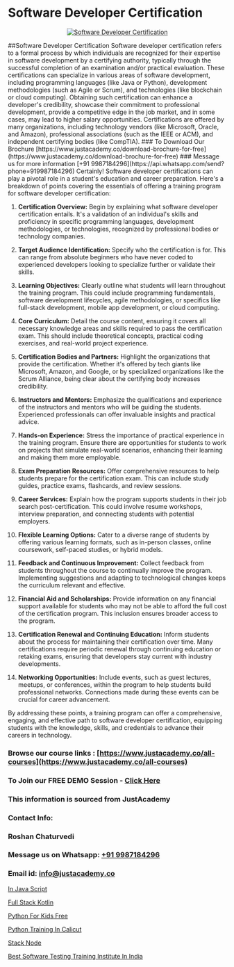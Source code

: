 # Software Developer Certification

<p align="center">
  <a href="https://justacademy.co/program-detail/software-testing">
    <img src="https://justacademy.co/storage2/program_images/1704700438.webp" alt="Software Developer Certification">
  </a>
</p>
##Software Developer Certification
Software developer certification refers to a formal process by which individuals are recognized for their expertise in software development by a certifying authority, typically through the successful completion of an examination and/or practical evaluation. These certifications can specialize in various areas of software development, including programming languages (like Java or Python), development methodologies (such as Agile or Scrum), and technologies (like blockchain or cloud computing). Obtaining such certification can enhance a developer's credibility, showcase their commitment to professional development, provide a competitive edge in the job market, and in some cases, may lead to higher salary opportunities. Certifications are offered by many organizations, including technology vendors (like Microsoft, Oracle, and Amazon), professional associations (such as the IEEE or ACM), and independent certifying bodies (like CompTIA).
### To Download Our Brochure [https://www.justacademy.co/download-brochure-for-free](https://www.justacademy.co/download-brochure-for-free)
### Message us for more information [+91 9987184296](https://api.whatsapp.com/send?phone=919987184296)
Certainly! Software developer certifications can play a pivotal role in a student's education and career preparation. Here's a breakdown of points covering the essentials of offering a training program for software developer certification:

1) **Certification Overview:** Begin by explaining what software developer certification entails. It's a validation of an individual's skills and proficiency in specific programming languages, development methodologies, or technologies, recognized by professional bodies or technology companies.

2) **Target Audience Identification:** Specify who the certification is for. This can range from absolute beginners who have never coded to experienced developers looking to specialize further or validate their skills.

3) **Learning Objectives:** Clearly outline what students will learn throughout the training program. This could include programming fundamentals, software development lifecycles, agile methodologies, or specifics like full-stack development, mobile app development, or cloud computing.

4) **Core Curriculum:** Detail the course content, ensuring it covers all necessary knowledge areas and skills required to pass the certification exam. This should include theoretical concepts, practical coding exercises, and real-world project experience.

5) **Certification Bodies and Partners:** Highlight the organizations that provide the certification. Whether it's offered by tech giants like Microsoft, Amazon, and Google, or by specialized organizations like the Scrum Alliance, being clear about the certifying body increases credibility.

6) **Instructors and Mentors:** Emphasize the qualifications and experience of the instructors and mentors who will be guiding the students. Experienced professionals can offer invaluable insights and practical advice.

7) **Hands-on Experience:** Stress the importance of practical experience in the training program. Ensure there are opportunities for students to work on projects that simulate real-world scenarios, enhancing their learning and making them more employable.

8) **Exam Preparation Resources:** Offer comprehensive resources to help students prepare for the certification exam. This can include study guides, practice exams, flashcards, and review sessions.

9) **Career Services:** Explain how the program supports students in their job search post-certification. This could involve resume workshops, interview preparation, and connecting students with potential employers.

10) **Flexible Learning Options:** Cater to a diverse range of students by offering various learning formats, such as in-person classes, online coursework, self-paced studies, or hybrid models.

11) **Feedback and Continuous Improvement:** Collect feedback from students throughout the course to continually improve the program. Implementing suggestions and adapting to technological changes keeps the curriculum relevant and effective.

12) **Financial Aid and Scholarships:** Provide information on any financial support available for students who may not be able to afford the full cost of the certification program. This inclusion ensures broader access to the program.

13) **Certification Renewal and Continuing Education:** Inform students about the process for maintaining their certification over time. Many certifications require periodic renewal through continuing education or retaking exams, ensuring that developers stay current with industry developments.

14) **Networking Opportunities:** Include events, such as guest lectures, meetups, or conferences, within the program to help students build professional networks. Connections made during these events can be crucial for career advancement.

By addressing these points, a training program can offer a comprehensive, engaging, and effective path to software developer certification, equipping students with the knowledge, skills, and credentials to advance their careers in technology.

### Browse our course links : [https://www.justacademy.co/all-courses](https://www.justacademy.co/all-courses) 
### To Join our FREE DEMO Session - [Click Here](https://www.justacademy.co/register-for-course-demo)


### This information is sourced from JustAcademy
### Contact Info:
### Roshan Chaturvedi
### Message us on Whatsapp: [+91 9987184296](https://api.whatsapp.com/send?phone=919987184296)
### Email id: [info@justacademy.co](mailto:info@justacademy.co)
                
[In Java Script](https://www.linkedin.com/pulse/java-script-justacademy-berlin-bkdne?trackingId=PNpmWMyVkq%2Fft%2BJ5ICWP5w%3D%3D&lipi=urn%3Ali%3Apage%3Ad_flagship3_company_admin%3Bc6fFeBAPTsmTPnAO4CV7Tw%3D%3D)

[Full Stack Kotlin](https://www.linkedin.com/pulse/full-stack-kotlin-justacademy-bay-area-jxnpc/)

[Python For Kids Free](https://medium.com/@justacademytraining/python-for-kids-free-74326be129fe)

[Python Training In Calicut](https://medium.com/@AkashSingh2052/python-training-in-calicut-c86e9ea13c1b)

[Stack Node](https://justacademyin.github.io/Articles/Stack-Node)

[Best Software Testing Training Institute In India](https://justacademyin.github.io/justacademy/best-software-testing-training-institute-in-india)

